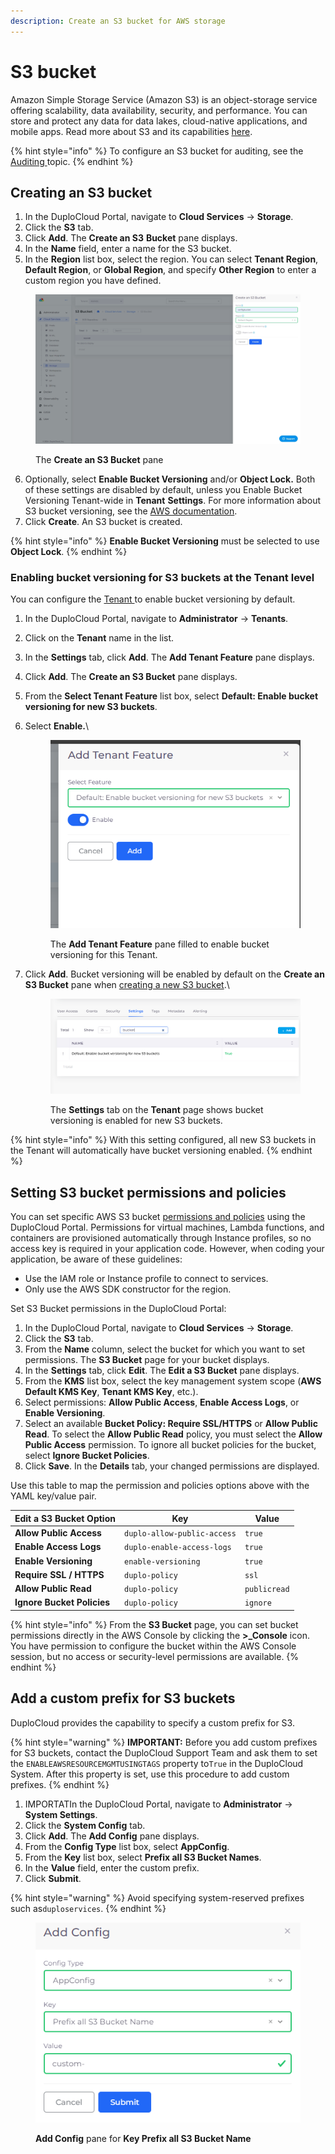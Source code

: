 ```yaml
---
description: Create an S3 bucket for AWS storage
---
```


# S3 bucket

Amazon Simple Storage Service (Amazon S3) is an object-storage service offering scalability, data availability, security, and performance. You can store and protect any data for data lakes, cloud-native applications, and mobile apps. Read more about S3 and its capabilities [here](https://aws.amazon.com/s3/).

{% hint style="info" %}
To configure an S3 bucket for auditing, see the [Auditing ](../use-cases/auditing.md)topic.
{% endhint %}

## Creating an S3 bucket

1. In the DuploCloud Portal, navigate to **Cloud Services** -> **Storage**.
2. Click the **S3** tab.
3. Click **Add**. The **Create an S3** **Bucket** pane displays.
4. In the **Name** field, enter a name for the S3 bucket.
5. In the **Region** list box, select the region. You can select **Tenant Region**, **Default Region**, or **Global Region**, and specify **Other Region** to enter a custom region you have defined.

<figure><img src="../../.gitbook/assets/screenshot-nimbusweb.me-2024.02.19-14_38_40.png" alt=""><figcaption><p>The <strong>Create an S3 Bucket</strong> pane</p></figcaption></figure>

6. Optionally, select **Enable Bucket Versioning** and/or **Object Lock.** Both of these settings are disabled by default, unless you Enable Bucket Versioning Tenant-wide in **Tenant** **Settings**. For more information about S3 bucket versioning, see the [AWS documentation](https://docs.aws.amazon.com/AmazonS3/latest/userguide/versioning-workflows.html).&#x20;
7. Click **Create**. An S3 bucket is created.

{% hint style="info" %}
**Enable Bucket Versioning** must be selected to use **Object Lock**.&#x20;
{% endhint %}

### Enabling bucket versioning for S3 buckets at the Tenant level

You can configure the [Tenant ](../use-cases/tenant-environment/#2-toc-title)to enable bucket versioning by default.&#x20;

1. In the DuploCloud Portal, navigate to **Administrator** -> **Tenants**.
2. Click on the **Tenant** name in the list.
3. In the **Settings** tab, click **Add**. The **Add Tenant Feature** pane displays.
4. Click **Add**. The **Create an S3 Bucket** pane displays.
5. From the **Select Tenant Feature** list box, select **Default: Enable bucket versioning for new S3 buckets**.
6.  Select **Enable.**\


    <div align="left">

    <figure><img src="../../.gitbook/assets/add tenant feature.png" alt=""><figcaption><p>The <strong>Add Tenant Feature</strong> pane filled to enable bucket versioning for this Tenant.<br></p></figcaption></figure>

    </div>
7.  Click **Add**. Bucket versioning will be enabled by default on the **Create an S3 Bucket** pane when [creating a new S3 bucket](s3-bucket.md#creating-an-s3-bucket).\


    <div align="left">

    <figure><img src="../../.gitbook/assets/Screenshot (257).png" alt=""><figcaption><p>The <strong>Settings</strong> tab on the <strong>Tenant</strong> page shows bucket versioning is enabled for new S3 buckets.</p></figcaption></figure>

    </div>

{% hint style="info" %}
With this setting configured, all new S3 buckets in the Tenant will automatically have bucket versioning enabled.&#x20;
{% endhint %}

## Setting S3 bucket permissions and policies

You can set specific AWS S3 bucket [permissions and policies](https://docs.aws.amazon.com/AmazonS3/latest/userguide/UsingBucket.html#about-access-permissions-create-bucket) using the DuploCloud Portal. Permissions for virtual machines, Lambda functions, and containers are provisioned automatically through Instance profiles, so no access key is required in your application code. However, when coding your application, be aware of these guidelines:

* Use the IAM role or Instance profile to connect to services.
* Only use the AWS SDK constructor for the region.

Set S3 Bucket permissions in the DuploCloud Portal:

1. In the DuploCloud Portal, navigate to **Cloud Services** -> **Storage**.
2. Click the **S3** tab.
3. From the **Name** column, select the bucket for which you want to set permissions. The **S3 Bucket** page for your bucket displays.
4. In the **Settings** tab, click **Edit**. The **Edit a S3 Bucket** pane displays.
5. From the **KMS** list box, select the key management system scope (**AWS Default KMS Key**, **Tenant KMS Key**, etc.).
6. Select permissions: **Allow Public Access**, **Enable Access Logs**, or **Enable Versioning**.&#x20;
7. Select an available **Bucket Policy: Require SSL/HTTPS** or **Allow Public Read**. To select the **Allow Public Read** policy, you must select the **Allow Public Access** permission. To ignore all bucket policies for the bucket, select **Ignore Bucket Policies**.
8. Click **Save**. In the **Details** tab, your changed permissions are displayed.

Use this table to map the permission and policies options above with the YAML key/value pair.&#x20;

| Edit a S3 Bucket Option    | Key                         | Value        |
| -------------------------- | --------------------------- | ------------ |
| **Allow Public Access**    | `duplo-allow-public-access` | `true`       |
| **Enable Access Logs**     | `duplo-enable-access-logs`  | `true`       |
| **Enable Versioning**      | `enable-versioning`         | `true`       |
| **Require SSL / HTTPS**    | `duplo-policy`              | `ssl`        |
| **Allow Public Read**      | `duplo-policy`              | `publicread` |
| **Ignore Bucket Policies** | `duplo-policy`              | `ignore`     |

{% hint style="info" %}
From the **S3 Bucket** page, you can set bucket permissions directly in the AWS Console by clicking the **>\_Console** icon. You have permission to configure the bucket within the AWS Console session, but no access or security-level permissions are available.
{% endhint %}

## Add a custom prefix for S3 buckets

DuploCloud provides the capability to specify a custom prefix for S3.

{% hint style="warning" %}
**IMPORTANT:** Before you add custom prefixes for S3 buckets, contact the DuploCloud Support Team and ask them to set the `ENABLEAWSRESOURCEMGMTUSINGTAGS` property to`True` in the DuploCloud System. After this property is set, use this procedure to add custom prefixes.
{% endhint %}

1. IMPORTATIn the DuploCloud Portal, navigate to **Administrator** -> **System Settings**.
2. Click the **System Config** tab.
3. Click **Add**. The **Add Config** pane displays.
4. From the **Config Type** list box, select **AppConfig**.
5. From the **Key** list box, select **Prefix all S3 Bucket Names**.
6. In the **Value** field, enter the custom prefix.
7. Click **Submit**.

{% hint style="warning" %}
Avoid specifying system-reserved prefixes such as`duploservices`.
{% endhint %}

<div align="left">

<figure><img src="../../.gitbook/assets/AWS_GCP_Bucket_prefix.png" alt=""><figcaption><p><strong>Add Config</strong> pane for <strong>Key Prefix all S3 Bucket Name</strong></p></figcaption></figure>

</div>
